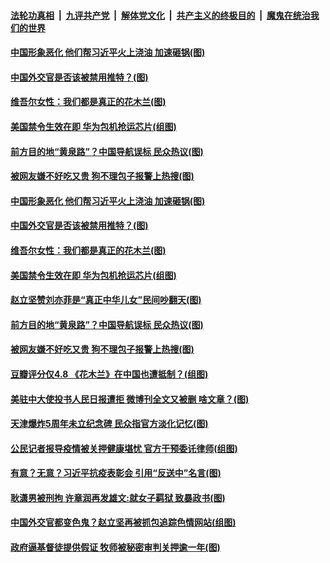 

####  [法轮功真相](../../../../basic/blob/master/README.md?t=09131502) &nbsp;|&nbsp; [九评共产党](../../../../9ping.md/blob/master/README.md?t=09131502) &nbsp;|&nbsp; [解体党文化](../../../../jtdwh.md/blob/master/README.md?t=09131502)  &nbsp;|&nbsp; [共产主义的终极目的](../../../../gczydzjmd.md/blob/master/README.md?t=09131502) &nbsp;|&nbsp; [魔鬼在统治我们的世界](../../../../mgztzwmdsj.md/blob/master/README.md?t=09131502) 

#### [中国形象恶化 他们帮习近平火上浇油 加速砸锅(图)](../pages/p1/945986.md?t=09131502) 

#### [中国外交官是否该被禁用推特？(图)](../pages/p1/945982.md?t=09131502) 

#### [维吾尔女性：我们都是真正的花木兰(图)](../pages/p1/945952.md?t=09131502) 

#### [美国禁令生效在即 华为包机抢运芯片(组图)](../pages/p1/945964.md?t=09131502) 

#### [前方目的地“黄泉路”？中国导航误标 民众热议(图)](../pages/p1/945941.md?t=09131502) 

#### [被网友嫌不好吃又贵 狗不理包子报警上热搜(图)](../pages/p1/945900.md?t=09131502) 

#### [中国形象恶化 他们帮习近平火上浇油 加速砸锅(图)](../pages/p1/945986.md?t=09131502) 

#### [中国外交官是否该被禁用推特？(图)](../pages/p1/945982.md?t=09131502) 

#### [维吾尔女性：我们都是真正的花木兰(图)](../pages/p1/945952.md?t=09131502) 

#### [美国禁令生效在即 华为包机抢运芯片(组图)](../pages/p1/945964.md?t=09131502) 

#### [赵立坚赞刘亦菲是“真正中华儿女”民间吵翻天(图)](../pages/p1/945946.md?t=09131502) 

#### [前方目的地“黄泉路”？中国导航误标 民众热议(图)](../pages/p1/945941.md?t=09131502) 

#### [被网友嫌不好吃又贵 狗不理包子报警上热搜(图)](../pages/p1/945900.md?t=09131502) 

#### [豆瓣评分仅4.8 《花木兰》在中国也遭抵制？(组图)](../pages/p1/945869.md?t=09131502) 


#### [美驻中大使投书人民日报遭拒 微博刊全文又被删 啥文章？(图)](../pages/p1/945830.md?t=09131502) 


#### [天津爆炸5周年未立纪念碑 民众指官方淡化记忆(图)](../pages/p1/945813.md?t=09131502) 

#### [公民记者报导疫情被关押健康堪忧 官方干预委讬律师(组图)](../pages/p1/945795.md?t=09131502) 



#### [有意？无意？习近平抗疫表彰会 引用“反送中”名言(图)](../pages/p1/945755.md?t=09131502) 

#### [耿潇男被刑拘 许章润再发雄文:就女子羁狱 致暴政书(图)](../pages/p1/945779.md?t=09131502) 


#### [中国外交官都变色鬼？赵立坚再被抓包追踪色情网站(组图)](../pages/p1/945751.md?t=09131502) 

#### [政府逼基督徒提供假证 牧师被秘密审判关押逾一年(图)](../pages/p1/945732.md?t=09131502) 


